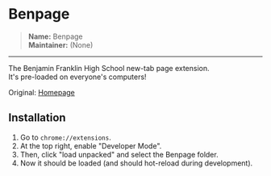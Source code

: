 # Benpage
> **Name:** Benpage  
> **Maintainer:** (None)

---
The Benjamin Franklin High School new-tab page extension.  
It's pre-loaded on everyone's computers!

Original: [Homepage](https://sites.google.com/bfhsla.org/startpage/home)

## Installation

1. Go to `chrome://extensions`.
2. At the top right, enable "Developer Mode".
3. Then, click "load unpacked" and select the Benpage folder.
4. Now it should be loaded (and should hot-reload during development).
